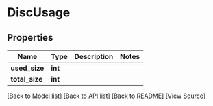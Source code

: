 ﻿# DiscUsage


## Properties
Name | Type | Description | Notes
------------ | ------------- | ------------- | -------------
**used_size** | **int** |  | 
**total_size** | **int** |  | 

[[Back to Model list]](../README.md#documentation-for-models) [[Back to API list]](../README.md#documentation-for-api-endpoints) [[Back to README]](../README.md) [[View Source]](../src/Aspose/PDF/Model/DiscUsage.php)

